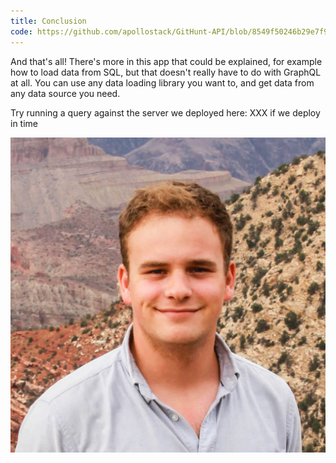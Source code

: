 ```yaml
---
title: Conclusion
code: https://github.com/apollostack/GitHunt-API/blob/8549f50246b29e7f999a96ec15406c0a82713321/api/index.js#L110-L112
---
```


And that's all! There's more in this app that could be explained, for example how to load data from SQL, but that doesn't really have to do with GraphQL at all. You can use any data loading library you want to, and get data from any data source you need.

Try running a query against the server we deployed here: XXX if we deploy in time

![img](test-image.jpeg)
